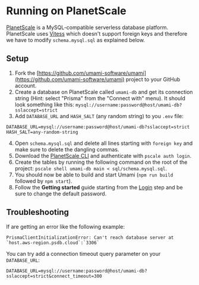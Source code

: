 # Running on PlanetScale

[PlanetScale](https://planetscale.com/) is a MySQL-compatible serverless database platform. PlanetScale uses [Vitess](https://vitess.io/) which doesn't support foreign keys and therefore we have to modify `schema.mysql.sql` as explained below.

## Setup

1. Fork the [https://github.com/umami-software/umami](https://github.com/umami-software/umami) project to your GitHub account.
2. Create a database on PlanetScale called `umami-db` and get its connection string (Hint: select "Prisma" from the "Connect with" menu). It should look something like this: `mysql://username:password@host/umami-db?sslaccept=strict`
3. Add `DATABASE_URL` and `HASH_SALT` (any random string) to you `.env` file:
```
DATABASE_URL=mysql://username:password@host/umami-db?sslaccept=strict
HASH_SALT=any-random-string
```
4. Open `schema.mysql.sql` and delete all lines starting with `foreign key` and make sure to delete the dangling commas.
5. Download the [PlanetScale CLI](https://github.com/planetscale/cli/releases) and authenticate with `pscale auth login`.
6. Create the tables by running the following command on the root of the project: `pscale shell umami-db main < sql/schema.mysql.sql`.
7. You should now be able to build and start Umami (`npm run build` followed by `npm start`).
6. Follow the **Getting started** guide starting from the [Login](/docs/login) step and be sure to change the default password.

## Troubleshooting

If are getting an error like the following example:

```
PrismaClientInitializationError: Can't reach database server at `host.aws-region.psdb.cloud`:`3306`
```

You can try add a connection timeout query parameter on your `DATABASE_URL`:

```
DATABASE_URL=mysql://username:password@host/umami-db?sslaccept=strict&connect_timeout=300
```
